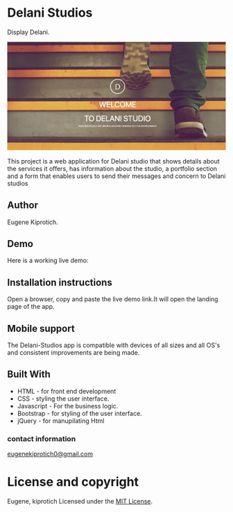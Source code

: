 # Delani Studios
Display Delani.

 ![Getting Started](images/DelaniS.PNG)

This project is a web application for Delani studio that shows details about the services it offers, has information about the studio, a portfolio section and a form that enables users to send their messages and concern to Delani studios
## Author
Eugene Kiprotich.





## Demo
Here is a working live demo: 

## Installation instructions
Open a browser, copy and paste the live demo link.It will open the landing page of the app. 

## Mobile support
The Delani-Studios app is compatible with devices of all sizes and all OS's and consistent improvements are being made.

## Built With
* HTML - for front end development
 * CSS - styling the user interface. 
 * Javascript - For the business logic. 
 * Bootstrap - for styling of the user interface.
 * jQuery - for manupilating Html

### contact information
eugenekiprotich0@gmail.com

# License and copyright
Eugene, kiprotich Licensed under the [MIT License](LICENSE).
